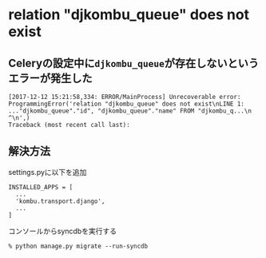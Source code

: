 # relation "djkombu_queue" does not exist

## Celeryの設定中に`djkombu_queue`が存在しないというエラーが発生した

```
[2017-12-12 15:21:58,334: ERROR/MainProcess] Unrecoverable error: ProgrammingError('relation "djkombu_queue" does not exist\nLINE 1: ..."djkombu_queue"."id", "djkombu_queue"."name" FROM "djkombu_q...\n                                                             ^\n',)
Traceback (most recent call last):
```

## 解決方法

settings.pyに以下を追加

```
INSTALLED_APPS = [
  ...
  'kombu.transport.django',
  ...
]
```

コンソールからsyncdbを実行する

```
% python manage.py migrate --run-syncdb
```
